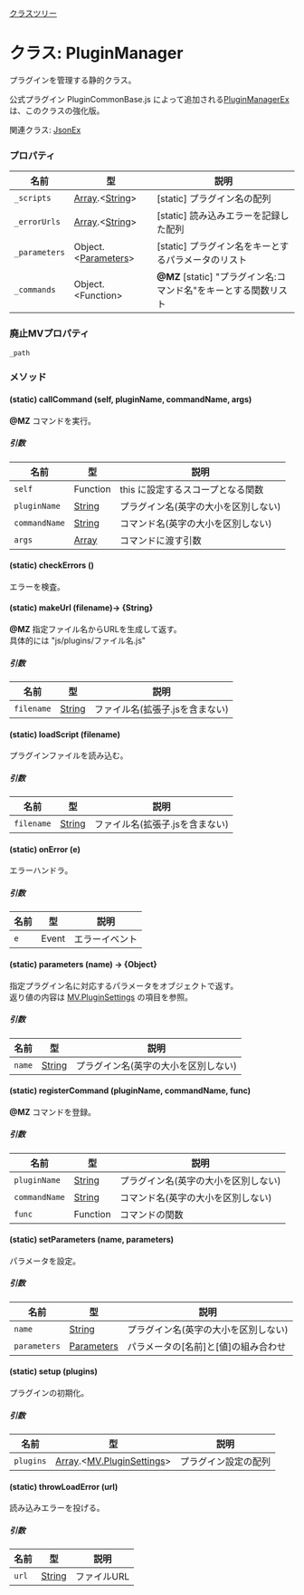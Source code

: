 [クラスツリー](index.md)

# クラス: PluginManager
 プラグインを管理する静的クラス。

 公式プラグイン PluginCommonBase.js によって追加される[PluginManagerEx](PluginManagerEx.md) は、このクラスの強化版。

関連クラス: [JsonEx](JsonEx.md)


### プロパティ

| 名前 | 型 | 説明 |
| --- | --- | --- |
| `_scripts` | [Array](Array.md).&lt;[String](String.md)&gt; | [static] プラグイン名の配列 |
| `_errorUrls` | [Array](Array.md).&lt;[String](String.md)&gt; | [static] 読み込みエラーを記録した配列 |
| `_parameters` | Object.&lt;[Parameters](MV.PluginSettings.md#parameters)&gt; | [static] プラグイン名をキーとするパラメータのリスト |
| `_commands` | Object.&lt;Function&gt; | **@MZ** [static] "プラグイン名:コマンド名"をキーとする関数リスト |


### 廃止MVプロパティ
`_path`

### メソッド


#### (static) callCommand (self, pluginName, commandName, args)
**@MZ** コマンドを実行。

##### 引数

| 名前 | 型 | 説明 |
| --- | --- | --- |
| `self` | Function |  this に設定するスコープとなる関数 |
| `pluginName` | [String](String.md) |  プラグイン名(英字の大小を区別しない) |
| `commandName` | [String](String.md) |  コマンド名(英字の大小を区別しない) |
| `args` | [Array](Array.md) | コマンドに渡す引数 |


#### (static) checkErrors ()
 エラーを検査。


#### (static) makeUrl (filename)→ {String}
**@MZ** 指定ファイル名からURLを生成して返す。<br />
具体的には "js/plugins/ファイル名.js"

##### 引数

| 名前 | 型 | 説明 |
| --- | --- | --- |
| `filename` | [String](String.md) | ファイル名(拡張子.jsを含まない) |


#### (static) loadScript (filename)
プラグインファイルを読み込む。

##### 引数

| 名前 | 型 | 説明 |
| --- | --- | --- |
| `filename` | [String](String.md) | ファイル名(拡張子.jsを含まない) |


#### (static) onError (e)
エラーハンドラ。

##### 引数

| 名前 | 型 | 説明 |
| --- | --- | --- |
| `e` | Event | エラーイベント |


#### (static) parameters (name) → {Object}
指定プラグイン名に対応するパラメータをオブジェクトで返す。<br />
返り値の内容は [MV.PluginSettings](MV.PluginSettings.md) の項目を参照。

##### 引数

| 名前 | 型 | 説明 |
| --- | --- | --- |
| `name` | [String](String.md) |  プラグイン名(英字の大小を区別しない) |


#### (static) registerCommand (pluginName, commandName, func)
**@MZ** コマンドを登録。

##### 引数

| 名前 | 型 | 説明 |
| --- | --- | --- |
| `pluginName` | [String](String.md) |  プラグイン名(英字の大小を区別しない) |
| `commandName` | [String](String.md) |  コマンド名(英字の大小を区別しない) |
| `func` | Function |  コマンドの関数 |


#### (static) setParameters (name, parameters)
パラメータを設定。

##### 引数

| 名前 | 型 | 説明 |
| --- | --- | --- |
| `name` | [String](String.md) |  プラグイン名(英字の大小を区別しない) |
| `parameters` | [Parameters](MV.PluginSettings.md#parameters) |  パラメータの[名前]と[値]の組み合わせ |


#### (static) setup (plugins)
 プラグインの初期化。

##### 引数

| 名前 | 型 | 説明 |
| --- | --- | --- |
| `plugins` | [Array](Array.md).&lt;[MV.PluginSettings](MV.PluginSettings.md)&gt; | プラグイン設定の配列 |


#### (static) throwLoadError (url)
読み込みエラーを投げる。

##### 引数

| 名前 | 型 |  説明 |
| --- | --- | --- |
| `url` | [String](String.md) | ファイルURL |

